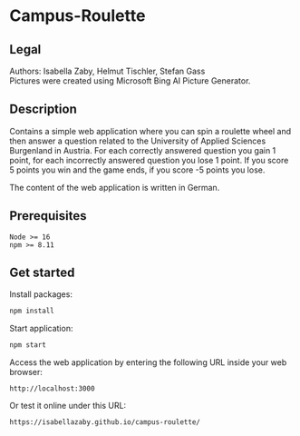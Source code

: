 # Campus-Roulette

## Legal

Authors: Isabella Zaby, Helmut Tischler, Stefan Gass \
Pictures were created using Microsoft Bing AI Picture Generator.

## Description

Contains a simple web application where you can spin a roulette wheel and then answer a question related to the
University of Applied Sciences Burgenland in Austria. For each correctly answered question you gain 1 point, for each
incorrectly answered question you lose 1 point. If you score 5 points you win and the game ends, if you score -5 points
you lose.

The content of the web application is written in German.

## Prerequisites

    Node >= 16
    npm >= 8.11

## Get started

Install packages:

```bash
npm install
```

Start application:

```bash
npm start
```

Access the web application by entering the following URL inside your web browser:

```
http://localhost:3000
```


Or test it online under this URL:

```
https://isabellazaby.github.io/campus-roulette/
```

